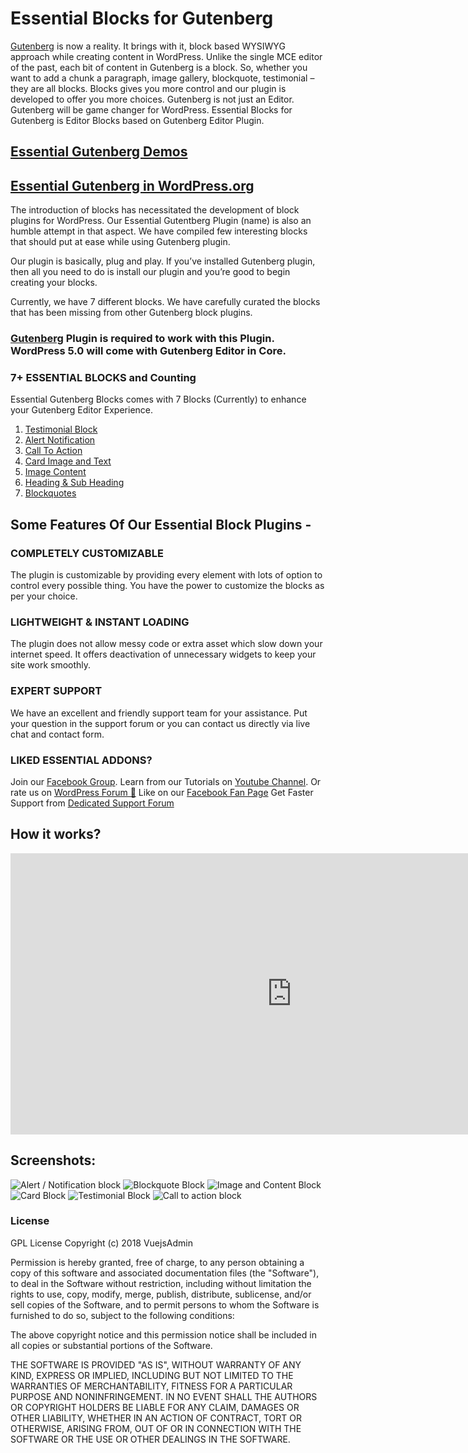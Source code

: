 #  Essential Blocks for Gutenberg 

[Gutenberg](https://wordpress.org/gutenberg/) is now a reality. It brings with it, block based WYSIWYG approach while creating content in WordPress.  Unlike the single MCE editor of the past, each bit of content in Gutenberg is a block. So, whether you want to add a chunk a paragraph, image gallery, blockquote, testimonial – they are all blocks. Blocks gives you more control and our plugin is developed to offer you more choices. 
Gutenberg is not just an Editor. Gutenberg will be game changer for WordPress.
Essential Blocks for Gutenberg is Editor Blocks based on Gutenberg Editor Plugin.

## [Essential Gutenberg Demos](http://plugins.jeweltheme.com/essential-gutenberg/) 
## [Essential Gutenberg in WordPress.org](https://wordpress.org/plugins/ultimate-blocks-for-gutenberg/)

The introduction of blocks has necessitated the development of block plugins for WordPress.  Our Essential Gutentberg Plugin  (name) is also an humble attempt in that aspect. We have compiled few interesting blocks that should put at ease while using Gutenberg plugin. 

Our plugin is basically, plug and play. If you’ve installed Gutenberg plugin, then all you need to do is install our plugin and you’re good to begin creating your blocks. 

Currently, we have 7 different blocks. We have carefully curated the blocks that has been missing from other  Gutenberg block plugins. 

### [Gutenberg](https://wordpress.org/plugins/gutenberg/) Plugin is required to work with this Plugin. WordPress 5.0 will come with Gutenberg Editor in Core.

### 7+ ESSENTIAL BLOCKS and Counting
Essential Gutenberg Blocks comes with 7 Blocks (Currently) to enhance your Gutenberg Editor Experience.

1. [Testimonial Block](https://plugins.jeweltheme.com/essential-gutenberg/testimonial/)
2. [Alert Notification](https://plugins.jeweltheme.com/essential-gutenberg/alert-notification/)
3. [Call To Action](https://plugins.jeweltheme.com/essential-gutenberg/call-to-action/)
4. [Card Image and Text](https://plugins.jeweltheme.com/essential-gutenberg/cards)
5. [Image Content](https://plugins.jeweltheme.com/essential-gutenberg/image-content/)
6. [Heading & Sub Heading](https://plugins.jeweltheme.com/essential-gutenberg/title-subtitle/)
7. [Blockquotes](https://plugins.jeweltheme.com/essential-gutenberg/blockquote/)

## Some Features Of Our Essential Block Plugins -


### COMPLETELY CUSTOMIZABLE
The plugin is customizable by providing every element with lots of option to control every possible thing. You have the power to customize the blocks as per your choice. 

### LIGHTWEIGHT & INSTANT LOADING
The plugin does not allow messy code or extra asset which slow down your internet speed. It offers deactivation of unnecessary widgets to keep your site work smoothly.  

### EXPERT SUPPORT
We have an excellent and friendly support team for your assistance. Put your question in the support forum or you can contact us directly via live chat and contact form.


### LIKED ESSENTIAL ADDONS?
Join our [Facebook Group](https://www.facebook.com/groups/jeweltheme/).
Learn from our Tutorials on [Youtube Channel](https://www.youtube.com/channel/UCAPfTXvzbNebKsB322Iz6HQ).
Or rate us on [WordPress Forum 🙂](https://wordpress.org/support/plugin/ultimate-blocks-for-gutenberg/reviews/#new-post) 
Like on our [Facebook Fan Page](https://www.facebook.com/jwthemeltd)
Get Faster Support from [Dedicated Support Forum](https://jeweltheme.com/support/forum/wordpress-plugins/essential-blocks-for-gutenberg/)

## How it works?

<iframe width="900" height="450" src="https://www.youtube.com/embed/mu-heAQgUOk" frameborder="0" allow="accelerometer; autoplay; encrypted-media; gyroscope; picture-in-picture" allowfullscreen></iframe>

## Screenshots:

![Alert / Notification block](https://jeweltheme.com/wp-content/uploads/2018/11/alert-or-notification.png)
![Blockquote Block](https://jeweltheme.com/wp-content/uploads/2018/11/blockquote.png)
![Image and Content Block](https://jeweltheme.com/wp-content/uploads/2018/11/image-and-content.png)
![Card Block](https://jeweltheme.com/wp-content/uploads/2018/11/card.png)
![Testimonial Block](https://jeweltheme.com/wp-content/uploads/2018/11/testimonial.png)
![Call to action block](https://jeweltheme.com/wp-content/uploads/2018/11/call-to-action.png)

### License

GPL License Copyright (c) 2018 VuejsAdmin

Permission is hereby granted, free of charge, to any person obtaining a copy of this software and associated documentation files (the "Software"), to deal in the Software without restriction, including without limitation the rights to use, copy, modify, merge, publish, distribute, sublicense, and/or sell copies of the Software, and to permit persons to whom the Software is furnished to do so, subject to the following conditions:

The above copyright notice and this permission notice shall be included in all copies or substantial portions of the Software.

THE SOFTWARE IS PROVIDED "AS IS", WITHOUT WARRANTY OF ANY KIND, EXPRESS OR IMPLIED, INCLUDING BUT NOT LIMITED TO THE WARRANTIES OF MERCHANTABILITY, FITNESS FOR A PARTICULAR PURPOSE AND NONINFRINGEMENT. IN NO EVENT SHALL THE AUTHORS OR COPYRIGHT HOLDERS BE LIABLE FOR ANY CLAIM, DAMAGES OR OTHER LIABILITY, WHETHER IN AN ACTION OF CONTRACT, TORT OR OTHERWISE, ARISING FROM, OUT OF OR IN CONNECTION WITH THE SOFTWARE OR THE USE OR OTHER DEALINGS IN THE SOFTWARE.